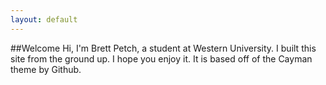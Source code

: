 ```yaml
---
layout: default
---
```

##Welcome
Hi, I'm Brett Petch, a student at Western University. I built this site from the ground up. I hope you enjoy it. It is based off of the Cayman theme by Github.